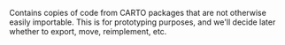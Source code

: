 Contains copies of code from CARTO packages that are not otherwise easily importable. This is for prototyping purposes, and we'll decide later whether to export, move, reimplement, etc.
